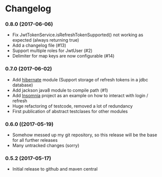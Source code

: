 # Changelog

### 0.8.0 (2017-06-06)
* Fix JwtTokenService.isRefreshTokenSupported() not working as expected (always returning true)
* Add a changelog file (#13)
* Support multiple roles for JwtUser (#2)
* Delimiter for map keys are now configurable (#14)

### 0.7.0 (2017-06-02)
* Add [hibernate](hibernate/) module (Support storage of refresh tokens in a jdbc database)
* Add jackson java8 module to compile path (#1)
* Add [Insomnia](https://insomnia.rest/) project as an example on how to interact with login / refresh
* Huge refactoring of testcode, removed a lot of redundancy
* First publication of abstract testclases for other modules

### 0.6.0 ((2017-05-19)
* Somehow messed up my git repository, so this release will be the base for all further releases
* Many untracked changes (sorry)

### 0.5.2 (2017-05-17)
* Initial release to github and maven central
